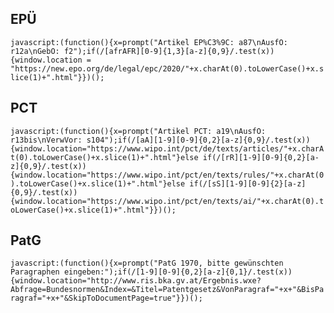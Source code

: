 ## EPÜ
``javascript:(function(){x=prompt("Artikel EP%C3%9C: a87\nAusfO: r12a\nGebO: f2");if(/[afrAFR][0-9]{1,3}[a-z]{0,9}/.test(x)){window.location = "https://new.epo.org/de/legal/epc/2020/"+x.charAt(0).toLowerCase()+x.slice(1)+".html"}})();``

## PCT
``javascript:(function(){x=prompt("Artikel PCT: a19\nAusfO: r13bis\nVerwVor: s104");if(/[aA][1-9][0-9]{0,2}[a-z]{0,9}/.test(x)){window.location="https://www.wipo.int/pct/de/texts/articles/"+x.charAt(0).toLowerCase()+x.slice(1)+".html"}else if(/[rR][1-9][0-9]{0,2}[a-z]{0,9}/.test(x)){window.location="https://www.wipo.int/pct/en/texts/rules/"+x.charAt(0).toLowerCase()+x.slice(1)+".html"}else if(/[sS][1-9][0-9]{2}[a-z]{0,9}/.test(x)){window.location="https://www.wipo.int/pct/en/texts/ai/"+x.charAt(0).toLowerCase()+x.slice(1)+".html"}})();``

## PatG
``javascript:(function(){x=prompt("PatG 1970, bitte gewünschten Paragraphen eingeben:");if(/[1-9][0-9]{0,2}[a-z]{0,1}/.test(x)){window.location="http://www.ris.bka.gv.at/Ergebnis.wxe?Abfrage=Bundesnormen&Index=&Titel=Patentgesetz&VonParagraf="+x+"&BisParagraf="+x+"&SkipToDocumentPage=true"}})();``
